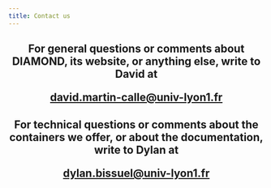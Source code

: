```yaml
---
title: Contact us
---
```


<h2 align="center">
    For general questions or comments about DIAMOND, its website, or anything else, write to David at

<a class="contact-mailto" href="mailto:david.martin-calle@univ-lyon1.fr">david.martin-calle@univ-lyon1.fr</a>
</h2>

<h2 align="center">
    For technical questions or comments about the containers we offer, or about the documentation, write to Dylan at

<a class="contact-mailto" href="mailto:dylan.bissuel@univ-lyon1.fr">dylan.bissuel@univ-lyon1.fr</a>
</h2>
